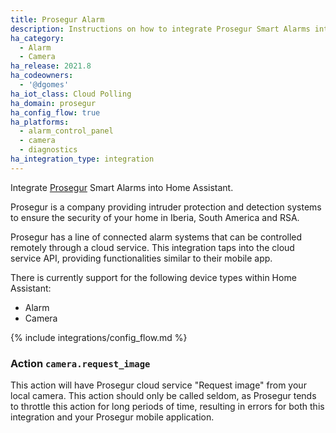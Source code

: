 ```yaml
---
title: Prosegur Alarm
description: Instructions on how to integrate Prosegur Smart Alarms into Home Assistant.
ha_category:
  - Alarm
  - Camera
ha_release: 2021.8
ha_codeowners:
  - '@dgomes'
ha_iot_class: Cloud Polling
ha_domain: prosegur
ha_config_flow: true
ha_platforms:
  - alarm_control_panel
  - camera
  - diagnostics
ha_integration_type: integration
---
```


Integrate [Prosegur](https://www.prosegur.com/) Smart Alarms into Home Assistant. 

Prosegur is a company providing intruder protection and detection systems to ensure the security of your home in Iberia, South America and RSA. 

Prosegur has a line of connected alarm systems that can be controlled remotely through a cloud service. This integration taps into the cloud service API, providing functionalities similar to their mobile app.

There is currently support for the following device types within Home Assistant:
- Alarm
- Camera

{% include integrations/config_flow.md %}

### Action `camera.request_image`

This action will have Prosegur cloud service "Request image" from your local camera. This action should only be called seldom, as Prosegur tends to throttle this action for long periods of time, resulting in errors for both this integration and your Prosegur mobile application.
